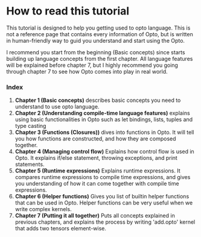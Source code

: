 # How to read this tutorial

This tutorial is designed to help you getting used to opto language. This is not a reference page that contains every information of Opto, but is written in human-friendly way to guid you understand and start using the Opto.

I recommend you start from the beginning (Basic concepts) since starts building up language concepts from the first chapter. All language features will be explained before chapter 7, but I highly recommend you going through chapter 7 to see how Opto comes into play in real world.

### Index

1. **Chapter 1 (Basic concepts)** describes basic concepts you need to understand to use opto language.
2. **Chapter 2 (Understanding compile-time language features)** explains using basic functionalities in Opto such as let bindings, lists, tuples and type casting
3. **Chapter 3 (Functions (Closures))** dives into functions in Opto. It will tell you how functions are constructed, and how they are composed together.
4. **Chapter 4 (Managing control flow)** Explains how control flow is used in Opto. It explains if/else statement, throwing exceptions, and print statements.
5. **Chapter 5 (Runtime expressions)** Explains runtime expressions. It compares runtime expressions to compile time expressions, and gives you understanding of how it can come together with compile time expressions.
6. **Chapter 6 (Helper functions)** Gives you list of builtin helper functions that can be used in Opto. Helper functions can be very useful when we write complex kernels.
7. **Chapter 7 (Putting it all together)** Puts all concepts explained in previous chapters, and explains the process by writing 'add.opto' kernel that adds two tensors element-wise.

